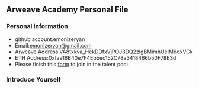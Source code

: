 ## Arweave Academy Personal File

### Personal information

- github account:emonizeryan
- Email:emonizeryan@gmail.com
- Arweave Address:VA8txkva_HekDDfxVjPOJ3DQ2zIgBMimhUeIM6dxVCk
- ETH Address:0xfae16B40e7F4Ebbec152C78a3418466b50F78E3d
- Please finish this [form](https://docs.google.com/forms/d/e/1FAIpQLSfWA5fIIcBgmRppm3jNz5vmf9Mai_QMVil-2pO4r7YKn_Zhtw/viewform?usp=sf_link) to join in the talent pool.

### Introduce Yourself
